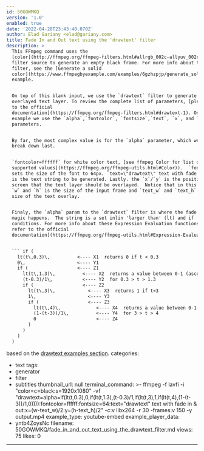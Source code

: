 ```yaml
---
id: 50GOWMKQ
version: '1.0'
enabled: true
date: '2022-04-28T23:43:40.070Z'
author: Elad Gariany <elad@gariany.com>
title: Fade In and Out text using the 'drawtext' filter
description: >
  This FFmpeg command uses the
  [color](http://ffmpeg.org/ffmpeg-filters.html#allrgb_002c-allyuv_002c-color_002c-colorchart_002c-colorspectrum_002c-haldclutsrc_002c-nullsrc_002c-pal75bars_002c-pal100bars_002c-rgbtestsrc_002c-smptebars_002c-smptehdbars_002c-testsrc_002c-testsrc2_002c-yuvtestsrc)
  filter source to generate an empty black frame. For more info about this
  filter, see the [Generate a solid
  color](https://www.ffmpegbyexample.com/examples/6gzhzpjp/generate_solid_color_264_video_with_the_color_video_source_filter_color_hex_code/)
  example. 


  On top of this blank input, we use the `drawtext` filter to generate the
  overlayed text layer. To review the complete list of parameters, [please refer
  to the official
  documentation](https://ffmpeg.org/ffmpeg-filters.html#drawtext-1). On this
  example we use the `alpha`,`fontcolor`, `fontsize`,`text`, `x`, and `y` filter
  parameters.


  By far, the most complex value is for the `alpha` parameter, which we will
  break down last.


  `fontcolor=ffffff` for white color text, [see ffmpeg Color for list of
  supported values](https://ffmpeg.org/ffmpeg-utils.html#Color)).  `fontsize=64`
  sets the size of the font to 64px. `text=\"drawtext\" text with fade in & out`
  is the text string to be generated. Lastly. the `x`/`y` is the position on the
  screen that the text layer should be overlayed.  Notice that in this context,
  `w` and `h` is the size of the input frame and `text_w` and `text_h` is the
  size of the text overlay.


  Finaly, the `alpha` param to the `drawtext` filter is where the fade in/out
  magic happens.  The string is a set inlin 'larger than' (lt) and if
  conditions. For more info about these Expression Evaluation functions, [please
  refer to the official
  documentation](https://ffmpeg.org/ffmpeg-utils.html#Expression-Evaluation)


  ``` if ( 
    lt(t\,0.3)\,          <---- X1  returns 0 if t < 0.3
    0\,                   <---- Y1
    if (                  <---- Z1
      lt(t\,1.3)\,          <---- X2  returns a value between 0-1 (ascending)
      (t-0.3)/1\,           <---- Y2  for 0.3 > t > 1.3
      if (                  <---- Z2
        lt(t\,3)\,            <---- X3  returns 1 if t<3
        1\,                   <---- Y3
        if (                  <---- Z3
          lt(t\,4)\,             <---- X4  returns a value between 0-1 (descending)
          (1-(t-3))/1\,          <---- Y4  for 3 > t > 4
          0                      <---- Z4 
        )
      )
    )
  )

  ```

  based on the [drawtext examples
  section](http://ffmpeg.org/ffmpeg-filters.html#Examples-64).
categories:
  - text
tags:
  - generator
  - filter
  - subtitles
thumbnail_url: null
terminal_command: >-
  ffmpeg -f lavfi -i "color=c=black:s=1920x1080" -vf
  "drawtext=alpha=if(lt(t\,0.3)\,0\,if(lt(t\,1.3)\,(t-0.3)/1\,if(lt(t\,3)\,1\,if(lt(t\,4)\,(1-(t-3))/1\,0)))):fontcolor=ffffff:fontsize=64:text=\"drawtext\"
  text with fade in & out:x=(w-text_w)/2:y=(h-text_h)/2" -c:v libx264 -r 30
  -frames:v 150 -y output.mp4
example_type: youtube-embed
example_player_data:
  - yntb4ZoysNc
filename: 50GOWMKQ/fade_in_and_out_text_using_the_drawtext_filter.md
views: 75
likes: 0

---
```

